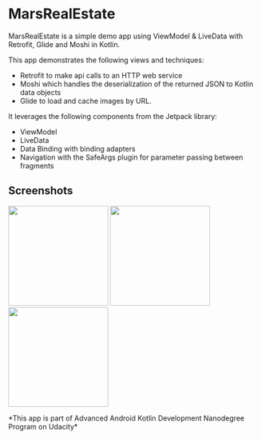 # MarsRealEstate
MarsRealEstate is a simple demo app using ViewModel & LiveData with Retrofit, Glide and Moshi in Kotlin.

This app demonstrates the following views and techniques:

* Retrofit to make api calls to an HTTP web service
* Moshi which handles the deserialization of the returned JSON to Kotlin data objects
* Glide to load and cache images by URL.

It leverages the following components from the Jetpack library:

* ViewModel
* LiveData
* Data Binding with binding adapters
* Navigation with the SafeArgs plugin for parameter passing between fragments

## Screenshots

<p float="left">
<img src="https://user-images.githubusercontent.com/48512714/181086494-cad65679-5422-4b96-905c-bc270cefce71.png" width="200">
<img src="https://user-images.githubusercontent.com/48512714/181086562-21041495-b9bc-4634-a918-19876c5da511.png" width="200">
<img src="https://user-images.githubusercontent.com/48512714/181086814-b2255470-6658-4b76-9570-15aab9c82001.png" width="200">
</p>
*This app is part of Advanced Android Kotlin Development Nanodegree Program on Udacity*
